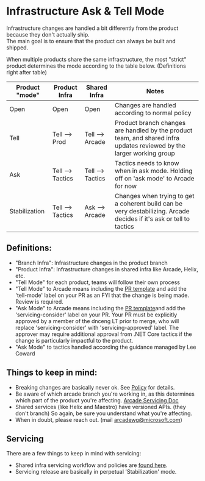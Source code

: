 # Infrastructure Ask & Tell Mode

Infrastructure changes are handled a bit differently from the product because they don't actually ship.  
The main goal is to ensure that the product can always be built and shipped.

When multiple products share the same infrastructure, the most "strict" product determines the mode according to the table below.  (Definitions right after table)

| Product "mode" | Product Infra    | Shared Infra     | Notes                                              |
| ---------------| -----------------| ---------------- |----------------------------------------------------|
| Open           | Open             | Open             | Changes are handled according to normal policy     |
| Tell           | Tell --> Prod    | Tell --> Arcade  | Product branch changes are handled by the product team, and shared infra updates reviewed by the larger working group |
| Ask            | Tell --> Tactics | Tell --> Tactics | Tactics needs to know when in ask mode.  Holding off on 'ask mode' to Arcade for now  |
| Stabilization  | Tell --> Tactics  | Ask --> Arcade  | Changes when trying to get a coherent build can be very destabilizing.  Arcade decides if it's ask or tell to tactics  |

## Definitions:
- "Branch Infra": Infrastructure changes in the product branch
- "Product Infra": Infrastructure changes in shared infra like Arcade, Helix, etc.
- "Tell Mode" for each product, teams will follow their own process
- "Tell Mode" to Arcade means including the [PR template](AskModeTellModeTemplate.md) and add the 'tell-mode' label on your PR as an FYI that the change is being made. Review is required.
- "Ask Mode" to Arcade means including the [PR template](AskModeTellModeTemplate.md)and add the 'servicing-consider' label on your PR. Your PR must be explicitly approved by a member of the dnceng LT prior to merge, who will replace 'servicing-consider' with 'servicing-approved' label. The approver may require additional approval from .NET Core tactics if the change is particularly impactful to the product.
- "Ask Mode" to tactics handled according the guidance managed by Lee Coward

## Things to keep in mind:
- Breaking changes are basically never ok.  See [Policy](ChangesPolicy.md) for details.
- Be aware of which arcade branch you're working in, as this determines which part of the product you're affecting. [Arcade Servicing Doc](ArcadeServicing.md)
- Shared services (like Helix and Maestro) have versioned APIs. (they don't branch)  So again, be sure you understand what you're affecting.
- When in doubt, please reach out.  (mail arcadewg@microsoft.com)

## Servicing
There are a few things to keep in mind with servicing:
- Shared infra servicing workflow and policies are [found here](ArcadeServicing.md). 
- Servicing release are basically in perpetual 'Stabilization' mode.
